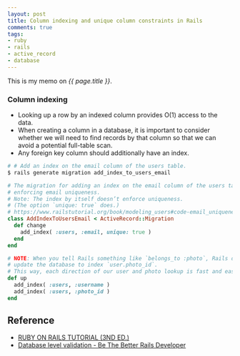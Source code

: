 ```yaml
---
layout: post
title: Column indexing and unique column constraints in Rails
comments: true
tags:
- ruby
- rails
- active_record
- database
---
```


This is my memo on *{{ page.title }}*.

<!--more-->

### Column indexing
- Looking up a row by an indexed column provides O(1) access to the data.
- When creating a column in a database, it is important to consider whether we will need to find records by that column so that we can avoid a potential full-table scan.
- Any foreign key column should additionally have an index.

```bash
# # Add an index on the email column of the users table.
$ rails generate migration add_index_to_users_email
```

```rb
# The migration for adding an index on the email column of the users table and
# enforcing email uniqueness.
# Note: The index by itself doesn’t enforce uniqueness.
# (The option `unique: true` does.)
# https://www.railstutorial.org/book/modeling_users#code-email_uniqueness_index
class AddIndexToUsersEmail < ActiveRecord::Migration
  def change
    add_index( :users, :email, unique: true )
  end
end
```

```rb
# NOTE: When you tell Rails something like `belongs_to :photo`, Rails does not
# update the database to index `user.photo_id`.
# This way, each direction of our user and photo lookup is fast and easy.
def up  
  add_index( :users, :username )
  add_index( :users, :photo_id )
end  
```

## Reference
- [RUBY ON RAILS TUTORIAL (3ND ED.)](https://www.railstutorial.org/book/modeling_users#aside-database_indices)
- [Database level validation - Be The Better Rails Developer](http://blog.benroux.me/be-the-better-rails-developer)

